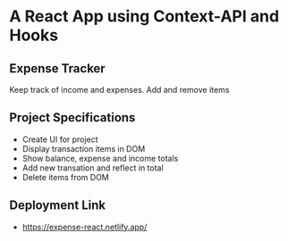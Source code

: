 # A React App using Context-API and Hooks

## Expense Tracker

Keep track of income and expenses. Add and remove items

## Project Specifications

- Create UI for project
- Display transaction items in DOM
- Show balance, expense and income totals
- Add new transation and reflect in total
- Delete items from DOM

## Deployment Link
- https://expense-react.netlify.app/
